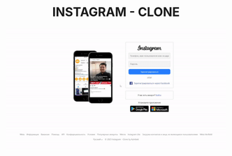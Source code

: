 <h1 align="center">INSTAGRAM - CLONE</h1>

<p align="center">
  <img src="./src/assets/presentation.gif">
</p>